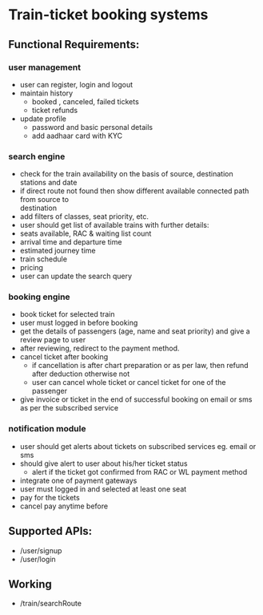 # Train-ticket booking systems

## Functional Requirements:

### user management
- user can register, login and logout
- maintain history
    - booked , canceled, failed tickets
    - ticket refunds
- update profile
    - password and basic personal details
    - add aadhaar card with KYC


### search engine
- check for the train availability on the basis of source, destination stations and date
- if direct route not found then show different available connected path from source to   
  destination
- add filters of classes, seat priority, etc.
- user should get list of available trains with further details:
- seats available, RAC & waiting list count
- arrival time and departure time
- estimated journey time
- train schedule
- pricing
- user can update the search query


### booking engine
- book ticket for selected train
- user must logged in before booking
- get the details of passengers (age, name and seat priority) and give a review page to user
- after reviewing, redirect to the payment method.
- cancel ticket after booking
    - if cancellation is after chart preparation or as per law, then refund after deduction otherwise not
    - user can cancel whole ticket or cancel ticket for one of the passenger
- give invoice or ticket in the end of successful booking on email or sms as per the subscribed service


### notification module
- user should get alerts about tickets on subscribed services eg. email or sms
- should give alert to user about his/her ticket status
    - alert if the ticket got confirmed from RAC or WL
payment method
- integrate one of payment gateways
- user must logged in and selected at least one seat
- pay for the tickets
- cancel pay anytime before

## Supported APIs:
- /user/signup
- /user/login

## Working
- /train/searchRoute